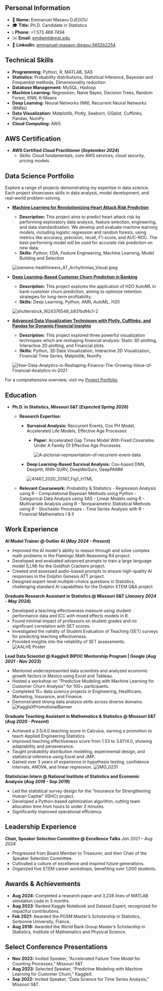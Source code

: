 ## Personal Information
- 👤 **Name:** Emmanuel Masavo DJEGOU 
- 🎓 **Title:** Ph.D. Candidate in Statistics 
- 📞 **Phone:** +1 573 466 7494
- ✉️ **Email:** [emdwmt@mst.edu](mailto:emdwmt@mst.edu)
- 🔗 **LinkedIn:** [emmanuel-masavo-djegou-5652b2254](https://www.linkedin.com/in/emmanuel-masavo-djegou-5652b2254)


## Technical Skills
- **Programming:** Python, R, MATLAB, SAS
- **Statistics:** Probability distributions, Statistical Inference, Bayesian and Frequentist methods, Dimensionality reduction
- **Database Management:** MySQL, Hadoop
- **Machine Learning:** Regression, Naive Bayes, Decision Trees, Random Forest, KNN, K-Means
- **Deep Learning:** Neural Networks (NN), Recurrent Neural Networks (RNNs)
- **Data Visualization:** Matplotlib, Plotly, Seaborn, GGplot, Cufflinks, Pandas, NumPy
- **Cloud Computing:** AWS


## AWS Certification
- **AWS Certified Cloud Practitioner (_September 2024_)**
  - Skills: Cloud fundamentals, core AWS services, cloud security, pricing models
    <!-- - Key Project: [Project Name - Brief Description] -->
   

## Data Science Portfolio
Explore a range of projects demonstrating my expertise in data science. Each project showcases skills in data analysis, model development, and real-world problem-solving.

- **[Machine Learning for Revolutionizing Heart Attack Risk Prediction](https://www.kaggle.com/code/emmanueldjegou/heart-attack-risk-prediction-part-1?scriptVersionId=134653587)**
  - **Description:** This project aims to predict heart attack risk by performing exploratory data analysis, feature selection, engineering, and data standardization. We develop and evaluate machine learning models, including logistic regression and random forests, using metrics like accuracy, precision, recall, F1-score, and AUC-ROC. The best-performing model will be used for accurate risk prediction on new data.
  - **Skills:** Python, EDA, Feature Engineering, Machine Learning, Model Building and Selection   

  ![siemens-healthineers_AT_Arrhythmias_Visual jpeg](https://github.com/user-attachments/assets/0b2a223b-2a53-48d0-bf23-107dd5a0771d)

- **[Deep Learning-Based Customer Churn Prediction in Banking](https://www.kaggle.com/code/emmanueldjegou/bank-customer-churn-prediction-using-h2o-automl)**
  - **Description:** This project explores the application of H2O AutoML in bank customer churn prediction, aiming to optimize retention strategies for long-term profitability.
  - **Skills:** Deep Learning, Python, ANN, AutoML, H20

  ![shutterstock_1624376548_b831bdf4c1-2](https://github.com/user-attachments/assets/3c036838-411a-4451-9504-d509858fff0d)

- **[Advanced Data Visualization Techniques with Plotly, Cufflinks, and Pandas for Dynamic Financial Insights](https://www.kaggle.com/code/emmanueldjegou/advanced-financial-data-visualization-techniques)**
  - **Description:** This project explored three powerful visualization techniques which are reshaping financial analysis: Static 3D plotting, Interactive 2D plotting, and Financial plots.
  - **Skills:** Python, 3D Data Visualization, Interactive 2D Visualization, Financial Time Series, Matplotlib, NumPy

  ![How-Data-Analytics-is-Reshaping-Finance-The-Growing-Value-of-Financial-Analytics-in-2021](https://github.com/user-attachments/assets/9035eb2b-3831-40f9-9aaf-e19c7bf464da)

For a comprehensive overview, visit my [Project Portfolio](https://www.datascienceportfol.io/emanuprojectslink).


## Education

- **Ph.D. in Statistics, Missouri S&T (_Expected Spring 2026_)**
  - **Research Expertise:** 
    - **Survaival Analysis:** Reccurent Events, Cox PH Model, Accelerated Life Models, Effective Age Processes
      - **Paper:** Accelerated Gap Times Model With Fixed Covariates Under A Family Of Effective Age Processes

        ![A-pictorial-representation-of-recurrent-event-data](https://github.com/user-attachments/assets/7c3e2d8f-998b-49f8-b049-48d6ae4025a4)

    - **Deep Learning-Based Survival Analysis:** Cox-based DNN, DeepHit, RNN-SURV, DeepWeiSurv, DeepPAMM  
           
        ![41467_2020_20167_Fig1_HTML](https://github.com/user-attachments/assets/998bbfca-7dcb-46f6-a6dc-6b995d3c2b1e)

  - **Relevant Coursework:** 
    Probability & Statistics - Regression Analysis using R - Computational Bayesian Methods using Python - Categorical Data Analysis using SAS - Linear Models using R - Multivariate Analysis using R - Nonparametric Statistical Methods using R - Stochastic Processes - Time Series Analysis with R - Financial Mathematics I & II
             		

## Work Experience
**AI Model Trainer @ Outlier AI (_May 2024 - Present_)**
- Improved the AI model's ability to reason through and solve complex math problems in the Flamingo Math Reasoning R4 project.
- Developed and evaluated advanced prompts to train a large language model (LLM) for the Goldfish Crackers project.
- Created and assessed audio-based prompts to ensure high-quality AI responses in the Dolphin Genesis ATT project.
- Designed expert-level multiple-choice questions in Statistics, challenging standard AI capabilities for the Dolphin STEM Q&A project.

**Graduate Research Assistant in Statistics @ Missouri S&T (_January 2024 - May 2024_)**
- Developed a teaching effectiveness measure using student performance data and ICC with mixed effects models in R.
- Found minimal impact of professors on student grades and no significant correlation with SET scores.
- Investigated the validity of Student Evaluation of Teaching (SET) surveys for predicting teaching effectiveness.
- Provided insights into the reliability of SET assessments.
  ![AALHE Poster](https://github.com/user-attachments/assets/99c6312b-da39-4f25-b4c3-e200b5caf028)

**Lead Data Scientist @ KaggleX BIPOC Mentorship Program | Google (_Aug 2021 - Nov 2023_)**
- Mentored underrepresented data scientists and analyzed economic growth factors in Mexico using Excel and Tableau.
- Hosted a workshop on "Predictive Modeling with Machine Learning for Customer Churn Analysis" for 100+ participants.
- Completed 15+ data science projects in Engineering, Healthcare, Marketing, Insurance, and Finance.
- Demonstrated strong data analysis skills across diverse domains.
  ![KaggleXPromotionalBanner](https://github.com/user-attachments/assets/8e9f946c-f6dd-4566-bb39-5284616cbe55)

**Graduate Teaching Assistant in Mathematics & Statistics @ Missouri S&T (_Aug 2020 - Present_)**
- Achieved a 3.5/4.0 teaching score in Calculus, earning a promotion to teach Applied Engineering Statistics.
- Improved teaching effectiveness score from 1.53 to 3.67/4.0, showing adaptability and perseverance.
- Taught probability distribution modeling, experimental design, and statistical inference using Excel and JMP.
- Gained over 3 years of experience in hypothesis testing, confidence intervals, ANOVA, and linear regression.
  ![IMG_0231](https://github.com/user-attachments/assets/221c6262-5dfe-4d88-97df-8ffa124d4e9a)

**Statistician Intern @ National Institute of Statistics and Economic Analysis (_Aug 2019 - Sep 2019_)**
- Led the statistical survey design for the "Insurance for Strengthening Human Capital" (ISHC) project.
- Developed a Python-based optimization algorithm, cutting team allocation time from hours to under 2 minutes.
- Significantly improved operational efficiency.

## Leadership Experience

**Chair, Speaker Selection Committee @ Excellence Talks**
*Jan 2021 – Aug 2024*  
- Progressed from Board Member to Treasurer, and then Chair of the Speaker Selection Committee.
- Cultivated a culture of excellence and inspired future generations.
- Organized five STEM career workshops, benefiting over 1,000 students.

## Awards & Achievements
- **Aug 2024:** Completed a research paper and 3,238 lines of MATLAB simulation code in 3 months.
- **Aug 2023:** Ranked Kaggle Notebook and Dataset Expert, recognized for impactful contributions.
- **Feb 2021:** Awarded the PGSM Master’s Scholarship in Statistics, Sorbonne University, France.
- **Aug 2018:** Awarded the World Bank Group Master’s Scholarship in Statistics, Institute of Mathematics and Physical Science.

## Select Conference Presentations
- **Nov 2023:** Invited Speaker, “Accelerated Failure Time Model for Counting Processes,” Missouri S&T.
- **Aug 2023:** Selected Speaker, “Predictive Modeling with Machine Learning for Customer Churn,” KaggleX.
- **Sep 2022:** Invited Speaker, “Data Science for Time Series Analysis,” Missouri S&T.







